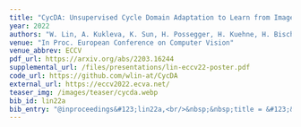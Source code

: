 ```yaml
---
title: "CycDA: Unsupervised Cycle Domain Adaptation to Learn from Image to Video"
year: 2022
authors: "W. Lin, A. Kukleva, K. Sun, H. Possegger, H. Kuehne, H. Bischof"
venue: "In Proc. European Conference on Computer Vision"
venue_abbrev: ECCV
pdf_url: https://arxiv.org/abs/2203.16244
supplemental_url: /files/presentations/lin-eccv22-poster.pdf
code_url: https://github.com/wlin-at/CycDA
external_url: https://eccv2022.ecva.net/
teaser_img: /images/teaser/cycda.webp
bib_id: lin22a
bib_entry: "@inproceedings&#123;lin22a,<br/>&nbsp;&nbsp;title = &#123;&#123;CycDA: Unsupervised Cycle Domain Adaptation to Learn from Image to Video&#125;&#125;,<br/>&nbsp;&nbsp;author = &#123;Wei Lin and Anna Kukleva and Kunyang Sun and Horst Possegger and Hilde Kuehne and Horst Bischof&#125;,<br/>&nbsp;&nbsp;booktitle = &#123;Proc. European Conference on Computer Vision (ECCV)&#125;,<br/>&nbsp;&nbsp;year = &#123;2022&#125;<br/>&#125;"
---
```

